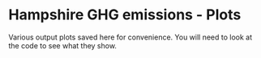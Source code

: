 # Hampshire GHG emissions - Plots

Various output plots saved here for convenience. You will need to look at the code to see what they show.